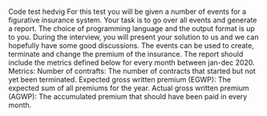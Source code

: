 Code test hedvig
For this test you will be given a number of events for a figurative insurance system. Your
task is to go over all events and generate a report. The choice of programming language and
the output format is up to you. During the interview, you will present your solution to us and
we can hopefully have some good discussions.
The events can be used to create, terminate and change the premium of the insurance.
The report should include the metrics defined below for every month between jan-dec 2020.
Metrics:
Number of contrafts: The number of contracts that started but not yet been terminated.
Expected gross written premium (EGWP): The expected sum of all premiums for the year.
Actual gross written premium (AGWP): The accumulated premium that should have been
paid in every month.
